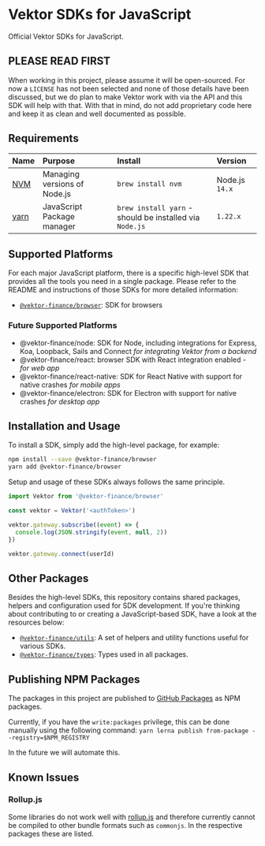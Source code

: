 # Vektor SDKs for JavaScript

Official Vektor SDKs for JavaScript.

## PLEASE READ FIRST

When working in this project, please assume it will be open-sourced. For now a `LICENSE` has not been selected and none of those details have been discussed, but we do plan to make Vektor work with via the API and this SDK will help with that. With that in mind, do not add proprietary code here and keep it as clean and well documented as possible.

## Requirements

| Name                                                | Purpose                      | Install                                                           | Version                         |
| :-------------------------------------------------- | :--------------------------- | :---------------------------------------------------------------- | :------------------------------ |
| [NVM](https://github.com/nvm-sh/nvm)                | Managing versions of Node.js | `brew install nvm`                                                | Node.js `14.x`                  |
| [yarn](https://classic.yarnpkg.com/en/docs/install) | JavaScript Package manager   | `brew install yarn` - should be installed via `Node.js`           | `1.22.x`                        |


## Supported Platforms

For each major JavaScript platform, there is a specific high-level SDK that provides all the tools you need in a single package. Please refer to the README and instructions of those SDKs for more detailed information:

- [`@vektor-finance/browser`](vektor-js/packages/browser): SDK for browsers

### Future Supported Platforms

- @vektor-finance/node: SDK for Node, including integrations for Express, Koa, Loopback, Sails and Connect _for integrating Vektor from a backend_
- @vektor-finance/react: browser SDK with React integration enabled - _for web app_
- @vektor-finance/react-native: SDK for React Native with support for native crashes _for mobile apps_
- @vektor-finance/electron: SDK for Electron with support for native crashes _for desktop app_

## Installation and Usage

To install a SDK, simply add the high-level package, for example:

```sh
npm install --save @vektor-finance/browser
yarn add @vektor-finance/browser
```

Setup and usage of these SDKs always follows the same principle.

```javascript
import Vektor from '@vektor-finance/browser'

const vektor = Vektor('<authToken>')

vektor.gateway.subscribe((event) => {
  console.log(JSON.stringify(event, null, 2))
})

vektor.gateway.connect(userId)
```

## Other Packages

Besides the high-level SDKs, this repository contains shared packages, helpers and configuration used for SDK
development. If you're thinking about contributing to or creating a JavaScript-based SDK, have a look at the resources
below:

- [`@vektor-finance/utils`](vektor-js/packages/utils): A set of helpers and
  utility functions useful for various SDKs.
- [`@vektor-finance/types`](vektor-js/packages/types): Types used in all
  packages.

## Publishing NPM Packages

The packages in this project are published to [GitHub Packages](https://github.com/features/packages) as NPM packages.

Currently, if you have the `write:packages` privilege, this can be done manually using the following command: `yarn lerna publish from-package --registry=$NPM_REGISTRY`

In the future we will automate this.

## Known Issues

### Rollup.js

Some libraries do not work well with [rollup.js](https://rollupjs.org/) and therefore currently cannot be compiled to other bundle formats such as `commonjs`. In the respective packages these are listed.
